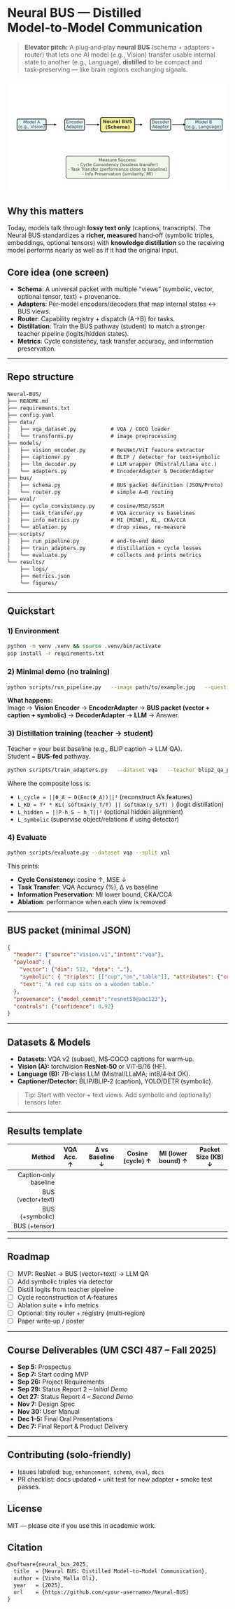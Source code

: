 
# Neural BUS — Distilled Model‑to‑Model Communication

> **Elevator pitch:** A plug‑and‑play **neural BUS** (schema + adapters + router) that lets one AI model (e.g., Vision) transfer usable internal state to another (e.g., Language), **distilled** to be compact and task‑preserving — like brain regions exchanging signals.

![Neural BUS Diagram](assets/system-design-demo.png)

## Why this matters
Today, models talk through **lossy text only** (captions, transcripts). The Neural BUS standardizes a **richer, measured** hand‑off (symbolic triples, embeddings, optional tensors) with **knowledge distillation** so the receiving model performs nearly as well as if it had the original input.

## Core idea (one screen)
- **Schema**: A universal packet with multiple “views” (symbolic, vector, optional tensor, text) + provenance.
- **Adapters**: Per‑model encoders/decoders that map internal states ↔ BUS views.
- **Router**: Capability registry + dispatch (A→B) for tasks.
- **Distillation**: Train the BUS pathway (student) to match a stronger teacher pipeline (logits/hidden states).
- **Metrics**: Cycle consistency, task transfer accuracy, and information preservation.

---

## Repo structure
```
Neural-BUS/
├── README.md
├── requirements.txt
├── config.yaml
├── data/
│   ├── vqa_dataset.py           # VQA / COCO loader
│   └── transforms.py            # image preprocessing
├── models/
│   ├── vision_encoder.py        # ResNet/ViT feature extractor
│   ├── captioner.py             # BLIP / detector for text+symbolic
│   ├── llm_decoder.py           # LLM wrapper (Mistral/Llama etc.)
│   └── adapters.py              # EncoderAdapter & DecoderAdapter
├── bus/
│   ├── schema.py                # BUS packet definition (JSON/Proto)
│   └── router.py                # simple A→B routing
├── eval/
│   ├── cycle_consistency.py     # cosine/MSE/SSIM
│   ├── task_transfer.py         # VQA accuracy vs baselines
│   ├── info_metrics.py          # MI (MINE), KL, CKA/CCA
│   └── ablation.py              # drop views, re-measure
├── scripts/
│   ├── run_pipeline.py          # end‑to‑end demo
│   ├── train_adapters.py        # distillation + cycle losses
│   └── evaluate.py              # collects and prints metrics
└── results/
    ├── logs/
    ├── metrics.json
    └── figures/
```

---

## Quickstart

### 1) Environment
```bash
python -m venv .venv && source .venv/bin/activate
pip install -r requirements.txt
```

### 2) Minimal demo (no training)
```bash
python scripts/run_pipeline.py   --image path/to/example.jpg   --question "What color is the cup?"   --vision resnet50   --llm mistral-7b
```

**What happens:**  
Image → **Vision Encoder** → **EncoderAdapter** → **BUS packet (vector + caption + symbolic)** → **DecoderAdapter** → **LLM** → Answer.

### 3) Distillation training (teacher → student)
Teacher = your best baseline (e.g., BLIP caption → LLM QA).  
Student = **BUS-fed** pathway.

```bash
python scripts/train_adapters.py   --dataset vqa   --teacher blip2_qa_pipeline   --student bus_pipeline   --epochs 3   --batch-size 16   --loss-weights 1.0 1.0 0.5 0.5
```
Where the composite loss is:
- `L_cycle = ||Φ_A − D(Enc(Φ_A))||²` (reconstruct A’s features)
- `L_KD = T² * KL( softmax(y_T/T) || softmax(y_S/T) )` (logit distillation)
- `L_hidden = ||P·h_S − h_T||²` (optional hidden alignment)
- `L_symbolic` (supervise object/relations if using detector)

### 4) Evaluate
```bash
python scripts/evaluate.py --dataset vqa --split val
```
This prints:
- **Cycle Consistency**: cosine ↑, MSE ↓  
- **Task Transfer**: VQA Accuracy (%), Δ vs baseline  
- **Information Preservation**: MI lower bound, CKA/CCA  
- **Ablation**: performance when each view is removed

---

## BUS packet (minimal JSON)
```json
{
  "header": {"source":"vision.v1","intent":"vqa"},
  "payload": {
    "vector": {"dim": 512, "data": "…"},
    "symbolic": { "triples": [["cup","on","table"]], "attributes": {"cup":{"color":"red"}} },
    "text": "A red cup sits on a wooden table."
  },
  "provenance": {"model_commit":"resnet50@abc123"},
  "controls": {"confidence": 0.92}
}
```

---

## Datasets & Models
- **Datasets:** VQA v2 (subset), MS‑COCO captions for warm‑up.  
- **Vision (A):** torchvision **ResNet‑50** or ViT‑B/16 (HF).  
- **Language (B):** 7B‑class LLM (Mistral/LLaMA; int8/4‑bit OK).  
- **Captioner/Detector:** BLIP/BLIP‑2 (caption), YOLO/DETR (symbolic).

> Tip: Start with vector + text views. Add symbolic and (optionally) tensors later.

---

## Results template
| Method | VQA Acc. ↑ | Δ vs Baseline ↓ | Cosine (cycle) ↑ | MI (lower bound) ↑ | Packet Size (KB) ↓ |
|-------:|:-----------:|:----------------:|:----------------:|:------------------:|:------------------:|
| Caption‑only baseline |  |  |  |  |  |
| BUS (vector+text) |  |  |  |  |  |
| BUS (+symbolic) |  |  |  |  |  |
| BUS (+tensor) |  |  |  |  |  |

---

## Roadmap
- [ ] MVP: ResNet → BUS (vector+text) → LLM QA
- [ ] Add symbolic triples via detector
- [ ] Distill logits from teacher pipeline
- [ ] Cycle reconstruction of A‑features
- [ ] Ablation suite + info metrics
- [ ] Optional: tiny router + registry (multi‑region)
- [ ] Paper write‑up / poster

---

## Course Deliverables (UM CSCI 487 – Fall 2025)
- **Sep 5:** Prospectus  
- **Sep 7:** Start coding MVP  
- **Sep 26:** Project Requirements  
- **Sep 29:** Status Report 2 – *Initial Demo*  
- **Oct 27:** Status Report 4 – *Second Demo*  
- **Nov 7:** Design Spec  
- **Nov 30:** User Manual  
- **Dec 1–5:** Final Oral Presentations  
- **Dec 7:** Final Report & Product Delivery

---

## Contributing (solo‑friendly)
- Issues labeled: `bug`, `enhancement`, `schema`, `eval`, `docs`  
- PR checklist: docs updated • unit test for new adapter • smoke test passes.

## License
MIT — please cite if you use this in academic work.

## Citation
```
@software{neural_bus_2025,
  title  = {Neural BUS: Distilled Model-to-Model Communication},
  author = {Visho Malla Oli},
  year   = {2025},
  url    = {https://github.com/<your-username>/Neural-BUS}
}
```
